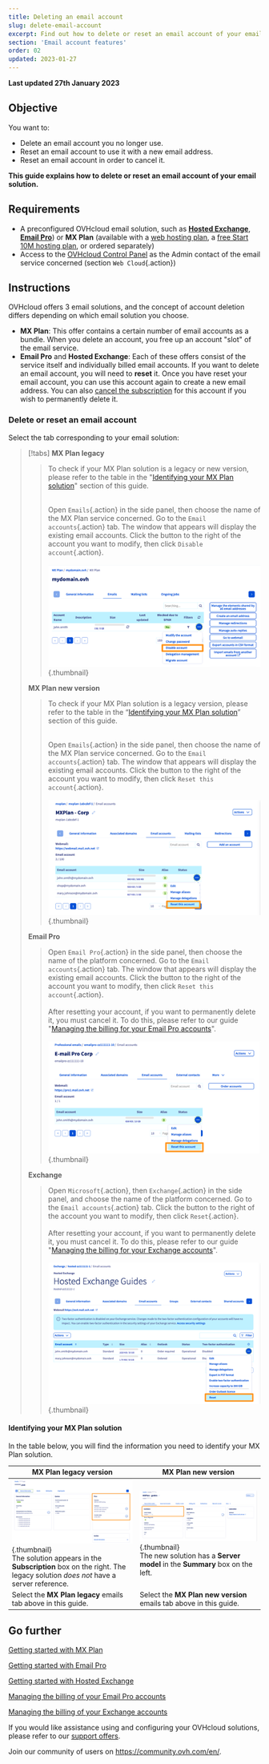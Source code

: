 ```yaml
---
title: Deleting an email account
slug: delete-email-account
excerpt: Find out how to delete or reset an email account of your email solution
section: 'Email account features'
order: 02
updated: 2023-01-27
---
```


**Last updated 27th January 2023**

## Objective

You want to:

- Delete an email account you no longer use.
- Reset an email account to use it with a new email address.
- Reset an email account in order to cancel it.

**This guide explains how to delete or reset an email account of your email solution.**

## Requirements

- A preconfigured OVHcloud email solution, such as [**Hosted Exchange**](https://www.ovhcloud.com/en-ie/emails/hosted-exchange/), [**Email Pro**](https://www.ovhcloud.com/en-ie/emails/email-pro/)) or **MX Plan** (available with a [web hosting plan](https://www.ovhcloud.com/en-ie/web-hosting/), a [free Start 10M hosting plan](https://www.ovhcloud.com/en-ie/domains/free-web-hosting/), or ordered separately)
- Access to the [OVHcloud Control Panel](https://www.ovh.com/auth/?action=gotomanager&from=https://www.ovh.ie/&ovhSubsidiary=ie) as the Admin contact of the email service concerned (section `Web Cloud`{.action})

## Instructions <a name="instructions"></a>

OVHcloud offers 3 email solutions, and the concept of account deletion differs depending on which email solution you choose.

- **MX Plan**: This offer contains a certain number of email accounts as a bundle. When you delete an account, you free up an account "slot" of the email service.
- **Email Pro** and **Hosted Exchange**: Each of these offers consist of the service itself and individually billed email accounts. If you want to delete an email account, you will need to **reset** it. Once you have reset your email account, you can use this account again to create a new email address. You can also [cancel the subscription](https://docs.ovh.com/ie/en/microsoft-collaborative-solutions/manage-exchange-billing/#deleting-accounts) for this account if you wish to permanently delete it.

### Delete or reset an email account

Select the tab corresponding to your email solution:

> [!tabs]
> **MX Plan legacy**
>>
>> To check if your MX Plan solution is a legacy or new version, please refer to the table in the "[Identifying your MX Plan solution](#whichmxplan)" section of this guide.<br><br>
>>
>> Open `Emails`{.action} in the side panel, then choose the name of the MX Plan service concerned. Go to the `Email accounts`{.action}  tab. The window that appears will display the existing email accounts. Click the <i class="icons-ellipsis icons-border-rounded icons-masterbrand-blue"></i> button to the right of the account you want to modify, then click `Disable account`{.action}.<br><br>
>>![email](images/email-mxplan-legacy-reset.png){.thumbnail}<br>
>>
> **MX Plan new version**
>>
>> To check if your MX Plan solution is a legacy version, please refer to the table in the “[Identifying your MX Plan solution](#whichmxplan)” section of this guide.<br><br>
>>
>> Open `Emails`{.action} in the side panel, then choose the name of the MX Plan service concerned. Go to the `Email accounts`{.action} tab. The window that appears will display the existing email accounts. Click the <i class="icons-ellipsis icons-border-rounded icons-masterbrand-blue"></i> button to the right of the account you want to modify, then click `Reset this account`{.action}.<br><br>
>>![email](images/email-mxplan-new-reset.png){.thumbnail}<br>
>>
> **Email Pro**
>>
>> Open `Email Pro`{.action} in the side panel, then choose the name of the platform concerned. Go to the `Email accounts`{.action} tab. The window that appears will display the existing email accounts. Click the <i class="icons-ellipsis icons-border-rounded icons-masterbrand-blue"></i> button to the right of the account you want to modify, then click `Reset this account`{.action}.<br><br>
>> After resetting your account, if you want to permanently delete it, you must cancel it. To do this, please refer to our guide "[Managing the billing for your Email Pro accounts](https://docs.ovh.com/ie/en/emails-pro/emailpro-billing/)".<br><br>
>>![email](images/emailpro-reset.png){.thumbnail}<br>
>>
> **Exchange**
>>
>> Open `Microsoft`{.action}, then `Exchange`{.action} in the side panel, and choose the name of the platform concerned. Go to the `Email accounts`{.action} tab. Click the <i class="icons-ellipsis icons-border-rounded icons-masterbrand-blue"></i> button to the right of the account you want to modify, then click `Reset`{.action}.<br><br>
>> After resetting your account, if you want to permanently delete it, you must cancel it. To do this, please refer to our guide "[Managing the billing for your Exchange accounts](https://docs.ovh.com/ie/en/microsoft-collaborative-solutions/manage-exchange-billing/)".<br><br>
>>![email](images/exchange-reset.png){.thumbnail}<br>
>>

#### Identifying your MX Plan solution <a name="whichmxplan"></a>

In the table below, you will find the information you need to identify your MX Plan solution.

|MX Plan legacy version|MX Plan new version|
|---|---|
|![email](images/mxplan-starter-legacy-step1.png){.thumbnail}<br> The solution appears in the **Subscription** box on the right. The legacy solution *does not* have a server reference.|![email](images/mxplan-starter-new-step1.png){.thumbnail}<br>The new solution has a **Server model** in the **Summary** box on the left.|
|Select the **MX Plan legacy** emails tab above in this guide.|Select the **MX Plan new version** emails tab above in this guide.|<br>

## Go further

[Getting started with MX Plan](https://docs.ovh.com/ie/en/emails/web_hosting_an_overview_of_ovh_email/)

[Getting started with Email Pro](https://docs.ovh.com/ie/en/emails-pro/first-configuration-email-pro/)

[Getting started with Hosted Exchange](https://docs.ovh.com/ie/en/microsoft-collaborative-solutions/exchange_20132016_configuring_the_solution_for_the_first_time/)

[Managing the billing of your Email Pro accounts](https://docs.ovh.com/ie/en/emails-pro/emailpro-billing/)

[Managing the billing of your Exchange accounts](https://docs.ovh.com/ie/en/microsoft-collaborative-solutions/manage-exchange-billing/)

If you would like assistance using and configuring your OVHcloud solutions, please refer to our [support offers](https://www.ovhcloud.com/en-ie/support-levels/).

Join our community of users on <https://community.ovh.com/en/>.
